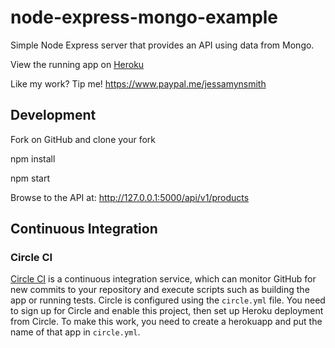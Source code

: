 # node-express-mongo-example

Simple Node Express server that provides an API using data from Mongo.

View the running app on [Heroku](https://node-express-mongo-example.herokuapp.com/)

Like my work? Tip me! https://www.paypal.me/jessamynsmith


## Development

Fork on GitHub and clone your fork

npm install

npm start

Browse to the API at: http://127.0.0.1:5000/api/v1/products


## Continuous Integration

### Circle CI

[Circle CI](https://circleci.com/) is a continuous integration service, which can monitor GitHub for new commits
to your repository and execute scripts such as building the app or running tests. Circle is 
configured using the `circle.yml` file. You need to sign up for Circle and enable this project, then
set up Heroku deployment from Circle. To make this work, you need to create a herokuapp and put the
name of that app in `circle.yml`.
